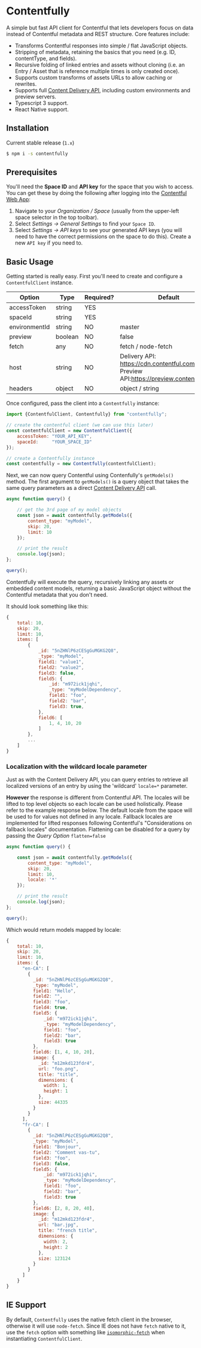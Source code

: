 # Contentfully

A simple but fast API client for Contentful that lets developers focus on data
instead of Contentful metadata and REST structure.  Core features include:

- Transforms Contentful responses into simple / flat JavaScript objects.
- Stripping of metadata, retaining the basics that you need (e.g. ID, contentType, and fields).
- Recursive folding of linked entries and assets without cloning (i.e. an Entry
  / Asset that is reference multiple times is only created once).
- Supports custom transforms of assets URLs to allow caching or rewrites.
- Supports full [Content Delivery API](https://www.contentful.com/developers/docs/references/content-delivery-api/#/reference/search-parameters),
  including custom environments and preview servers.
- Typescript 3 support.
- React Native support.


## Installation

Current stable release (`1.x`)

```sh
$ npm i -s contentfully
```


## Prerequisites

You'll need the **Space ID** and **API key** for the space that you wish to access.
You can get these by doing the following after logging into the 
[Contentful Web App](https://be.contentful.com/login):

1. Navigate to your *Organization / Space* (usually from the upper-left space 
   selector in the top toolbar).
2. Select *Settings &rarr; General Settings* to find your `Space ID`.
3. Select *Settings &rarr; API keys* to see your generated API keys (you will
   need to have the correct permissions on the space to do this).  Create a new
   `API key` if you need to.
   

## Basic Usage

Getting started is really easy. First you'll need to create and configure a 
`ContentfulClient` instance.
 
 | Option        | Type    | Required? | Default            |
 |---------------|---------|-----------|--------------------|
 | accessToken   | string  | YES       |                    |
 | spaceId       | string  | YES       |                    |
 | environmentId | string  | NO        | master             |
 | preview       | boolean | NO        | false              |
 | fetch         | any     | NO        | fetch / node-fetch |
 | host          | string  | NO        | Delivery API: https://cdn.contentful.com / Preview API:https://preview.contentful.com |
 | headers       | object  | NO        | object / string    |
 
 Once configured, pass the client into a `Contentfully` instance:

```javascript
import {ContentfulClient, Contentfully} from "contentfully";

// create the contentful client (we can use this later)
const contentfulClient = new ContentfulClient({
    accessToken: "YOUR_API_KEY",
    spaceId:     "YOUR_SPACE_ID"
});

// create a Contentfully instance
const contentfully = new Contentfully(contentfulClient);
```

Next, we can now query Contentful using Contenfully's `getModels()` method.
The first argument to `getModels()` is a query object that takes the same query
parameters as a direct [Content Delivery API](https://www.contentful.com/developers/docs/references/content-delivery-api/#/reference/search-parameters)
call.

```javascript
async function query() {

    // get the 3rd page of my model objects
    const json = await contentfully.getModels({
        content_type: "myModel",
        skip: 20,
        limit: 10
    });

    // print the result
    console.log(json);
};

query();
```

Contentfully will execute the query, recursively linking any assets or embedded
content models, returning a basic JavaScript object without the Contentful
metadata that you don't need.

It should look something like this:

```javascript
{
    total: 10,
    skip: 20,
    limit: 10,
    items: [
        {
            _id: "5nZHNlP6zCESgGuMGKG2Q8",
            _type: "myModel",
            field1: "value1",
            field2: "value2",
            field3: false,
            field5: {
                _id: "m972ick1jqhi",
                _type: "myModelDependency",
                field1: "foo",
                field2: "bar",
                field3: true,
            },
            field6: [
                1, 4, 10, 20
            ]
        },
        ...
    ]
}

```

### Localization with the wildcard locale parameter
Just as with the Content Delivery API, you can query entries to retrieve all localized versions of an entry by using the 'wildcard' `locale=*` parameter.   
  
**However** the response is different from Contentful API.  The locales will be lifted to top level objects so each locale can be used holistically.  Please refer to the example response below.  The default locale from the space will be used to for values not defined in any locale.  Fallback locales are implemented for lifted responses following Contentful's "Considerations on fallback locales" documentation.  Flattening can be disabled for a query by passing the _Query Option_ `flatten=false`


```javascript
async function query() {

    const json = await contentfully.getModels({
        content_type: "myModel",
        skip: 20,
        limit: 10,
        locale: '*'
    });

    // print the result
    console.log(json);
};

query();
```

Which would return models mapped by locale:
```javascript
{
    total: 10,
    skip: 20,
    limit: 10,
    items: {
      "en-CA": [
        {
          _id: "5nZHNlP6zCESgGuMGKG2Q8",
          _type: "myModel",
          field1: "Hello",
          field2: "",
          field3: "foo",
          field4: true,
          field5: {
              _id: "m972ick1jqhi",
              _type: "myModelDependency",
              field1: "foo",
              field2: "bar",
              field3: true
          },
          field6: [1, 4, 10, 20],
          image: {
            _id: "m12mkd123fdr4",
            url: "foo.png",
            title: "title",
            dimensions: {
              width: 1,
              height: 1
            },
            size: 44335
          }
        }
      ],
      "fr-CA": [
        {
          _id: "5nZHNlP6zCESgGuMGKG2Q8",
          _type: "myModel",
          field1: "Bonjour",
          field2: "Comment vas-tu",
          field3: "foo",
          field3: false,
          field5: {
              _id: "m972ick1jqhi",
              _type: "myModelDependency",
              field1: "foo",
              field2: "bar",
              field3: true
          },
          field6: [2, 8, 20, 40],
          image: {
            _id: "m12mkd123fdr4", 
            url: "bar.jpg",
            title: "french title",
            dimensions: {
              width: 2,
              height: 2
            },
            size: 123124
          }
        }
      ]
    }
}
```
## IE Support

By default, `Contentfully` uses the native fetch client in the browser, otherwise it will use `node-fetch`. Since IE does not have `fetch` native to it, use the `fetch` option with something like [`isomorphic-fetch`](https://www.npmjs.com/package/isomorphic-fetch) when instantiating `ContentfulClient`.   
